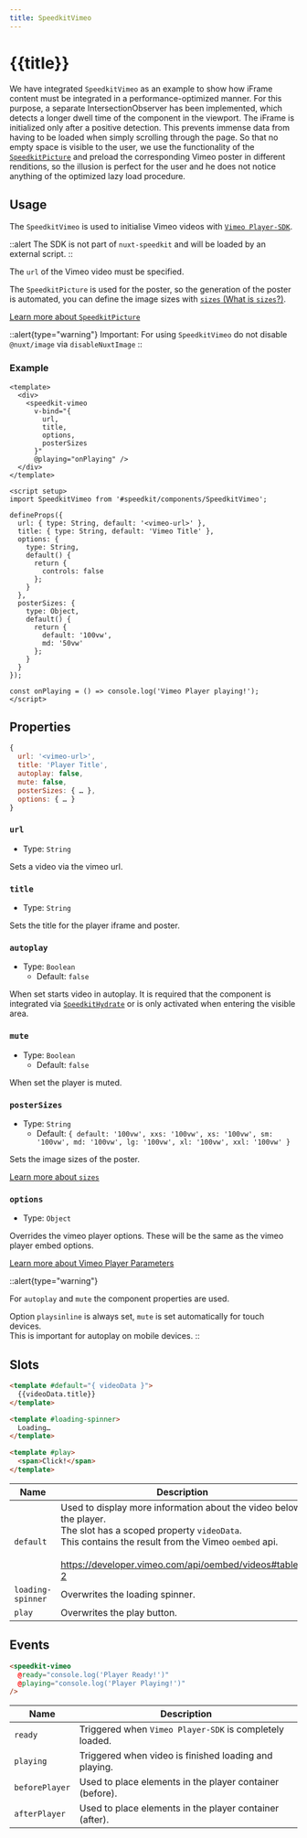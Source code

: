 ```yaml
---
title: SpeedkitVimeo
---
```

# {{title}}

We have integrated `SpeedkitVimeo`  as an example to show how iFrame content must be integrated in a performance-optimized manner.
For this purpose, a separate IntersectionObserver has been implemented, which detects a longer dwell time of the component in the viewport. The iFrame is initialized only after a positive detection. This prevents immense data from having to be loaded when simply scrolling through the page.
So that no empty space is visible to the user, we use the functionality of the [`SpeedkitPicture`](/v3/guide/components/speedkit-picture) and preload the corresponding Vimeo poster in different renditions, so the illusion is perfect for the user and he does not notice anything of the optimized lazy load procedure.

## Usage

The `SpeedkitVimeo` is used to initialise Vimeo videos with [`Vimeo Player-SDK`](https://developer.vimeo.com/player/sdk/).  

::alert
The SDK is not part of `nuxt-speedkit` and will be loaded by an external script.
::

The `url` of the Vimeo video must be specified.  

The `SpeedkitPicture` is used for the poster, so the generation of the poster is automated, you can define the image sizes with [`sizes` (What is `sizes`?)](/v3/guide/components/speedkit-image#source).

[Learn more about `SpeedkitPicture`](/v3/guide/components/speedkit-picture)

::alert{type="warning"}
Important: For using `SpeedkitVimeo` do not disable `@nuxt/image` via `disableNuxtImage`
::

### Example

````vue
<template>
  <div>
    <speedkit-vimeo
      v-bind="{
        url,
        title,
        options,
        posterSizes
      }"
      @playing="onPlaying" />
  </div>
</template>

<script setup>
import SpeedkitVimeo from '#speedkit/components/SpeedkitVimeo';

defineProps({
  url: { type: String, default: '<vimeo-url>' },
  title: { type: String, default: 'Vimeo Title' },
  options: {
    type: String,
    default() {
      return {
        controls: false
      };
    }
  },
  posterSizes: {
    type: Object,
    default() {
      return {
        default: '100vw',
        md: '50vw'
      };
    }
  }
});

const onPlaying = () => console.log('Vimeo Player playing!');
</script>

````

## Properties

````js
{
  url: '<vimeo-url>',
  title: 'Player Title',
  autoplay: false,
  mute: false,
  posterSizes: { … },
  options: { … }
}
````

### `url`

- Type: `String`

Sets a video via the vimeo url.

### `title`

- Type: `String`

Sets the title for the player iframe and poster.

### `autoplay`

- Type: `Boolean`
  - Default: `false`

When set starts video in autoplay. It is required that the component is integrated via [`SpeedkitHydrate`](/v3/usage#import-components) or is only activated when entering the visible area.

### `mute`

- Type: `Boolean`
  - Default: `false`

When set the player is muted.

### `posterSizes`

- Type: `String`
  - Default: `{ default: '100vw', xxs: '100vw', xs: '100vw', sm: '100vw', md: '100vw', lg: '100vw', xl: '100vw', xxl: '100vw' }`

Sets the image sizes of the poster.

[Learn more about `sizes`](/v3/guide/components/speedkit-image#source)

### `options`

- Type: `Object`

Overrides the vimeo player options. These will be the same as the vimeo player embed options.

[Learn more about Vimeo Player Parameters](https://developer.vimeo.com/player/sdk/embed)

::alert{type="warning"}

For `autoplay` and `mute` the component properties are used.

Option `playsinline` is always set, `mute` is set automatically for touch devices.  
This is important for autoplay on mobile devices.
::

## Slots

````html
<template #default="{ videoData }">
  {{videoData.title}}
</template>

<template #loading-spinner>
  Loading…
</template>

<template #play>
  <span>Click!</span>
</template>
````

| Name              | Description                                                                                                                                                                                                                                |
| ----------------- | ------------------------------------------------------------------------------------------------------------------------------------------------------------------------------------------------------------------------------------------ |
| `default`         | Used to display more information about the video below the player.<br>The slot has a scoped property `videoData`. <br>This contains the result from the Vimeo `oembed` api.<br><br><https://developer.vimeo.com/api/oembed/videos#table-2> |
| `loading-spinner` | Overwrites the loading spinner.                                                                                                                                                                                                            |
| `play`            | Overwrites the play button.                                                                                                                                                                                                                |

## Events

````html
<speedkit-vimeo 
  @ready="console.log('Player Ready!')" 
  @playing="console.log('Player Playing!')" 
/>
````

| Name           | Description                                              |
| -------------- | -------------------------------------------------------- |
| `ready`        | Triggered when `Vimeo Player-SDK` is completely loaded.  |
| `playing`      | Triggered when video is finished loading and playing.    |
| `beforePlayer` | Used to place elements in the player container (before). |
| `afterPlayer`  | Used to place elements in the player container (after).  |
